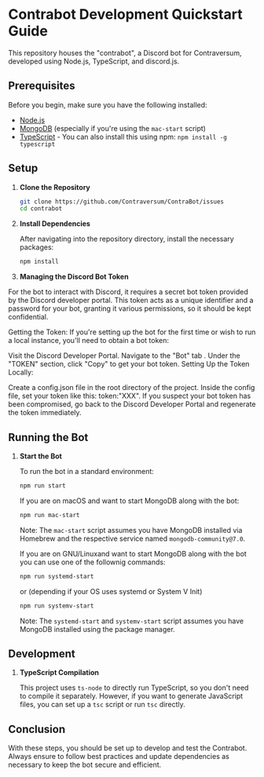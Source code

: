 # Contrabot Development Quickstart Guide

This repository houses the "contrabot", a Discord bot for Contraversum, developed using Node.js, TypeScript, and discord.js.

## Prerequisites

Before you begin, make sure you have the following installed:

- [Node.js](https://nodejs.org/en/download/)
- [MongoDB](https://www.mongodb.com/try/download/community) (especially if you're using the `mac-start` script)
- [TypeScript](https://www.typescriptlang.org/download) - You can also install this using npm: `npm install -g typescript`

## Setup

1. **Clone the Repository**

   ```bash
   git clone https://github.com/Contraversum/ContraBot/issues
   cd contrabot
   ```

2. **Install Dependencies**

   After navigating into the repository directory, install the necessary packages:

   ```bash
   npm install
   ```

3. **Managing the Discord Bot Token**

For the bot to interact with Discord, it requires a secret bot token provided by the Discord developer portal. This token acts as a unique identifier and a password for your bot, granting it various permissions, so it should be kept confidential.

Getting the Token: If you're setting up the bot for the first time or wish to run a local instance, you'll need to obtain a bot token:

Visit the Discord Developer Portal.
Navigate to the "Bot" tab .
Under the "TOKEN" section, click "Copy" to get your bot token.
Setting Up the Token Locally:

Create a config.json file in the root directory of the project.
Inside the config file, set your token like this: token:"XXX".
If you suspect your bot token has been compromised, go back to the Discord Developer Portal and regenerate the token immediately.

## Running the Bot

1. **Start the Bot**

   To run the bot in a standard environment:

   ```bash
   npm run start
   ```

   If you are on macOS and want to start MongoDB along with the bot:

   ```bash
   npm run mac-start
   ```

   Note: The `mac-start` script assumes you have MongoDB installed via Homebrew and the respective service named `mongodb-community@7.0`.

   If you are on GNU/Linuxand want to start MongoDB along with the bot you can use one of the follownig commands:

   ```bash
   npm run systemd-start
   ```

   or (depending if your OS uses systemd or System V Init)
   
   ```bash
   npm run systemv-start
   ```

   Note: The `systemd-start` and `systemv-start` script assumes you have MongoDB installed using the package manager.


## Development

1. **TypeScript Compilation**

   This project uses `ts-node` to directly run TypeScript, so you don't need to compile it separately. However, if you want to generate JavaScript files, you can set up a `tsc` script or run `tsc` directly.

## Conclusion

With these steps, you should be set up to develop and test the Contrabot. Always ensure to follow best practices and update dependencies as necessary to keep the bot secure and efficient.